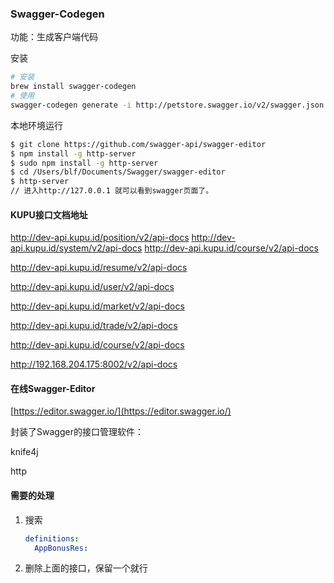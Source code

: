 ### Swagger-Codegen

功能：生成客户端代码

安装

```bash
# 安装
brew install swagger-codegen
# 使用
swagger-codegen generate -i http://petstore.swagger.io/v2/swagger.json -l ruby -o /tmp/test/
```

本地环境运行

```bash
$ git clone https://github.com/swagger-api/swagger-editor
$ npm install -g http-server
$ sudo npm install -g http-server
$ cd /Users/blf/Documents/Swagger/swagger-editor
$ http-server
// 进入http://127.0.0.1 就可以看到swagger页面了。
```

#### KUPU接口文档地址

http://dev-api.kupu.id/position/v2/api-docs
http://dev-api.kupu.id/system/v2/api-docs
http://dev-api.kupu.id/course/v2/api-docs

http://dev-api.kupu.id/resume/v2/api-docs

http://dev-api.kupu.id/user/v2/api-docs

http://dev-api.kupu.id/market/v2/api-docs

http://dev-api.kupu.id/trade/v2/api-docs

http://dev-api.kupu.id/course/v2/api-docs

http://192.168.204.175:8002/v2/api-docs

#### 在线Swagger-Editor

[https://editor.swagger.io/](https://editor.swagger.io/)

封装了Swagger的接口管理软件：

knife4j

http


#### 需要的处理
1. 搜索

   ``` yaml
   definitions:
     AppBonusRes:
   ```

   

2. 删除上面的接口，保留一个就行